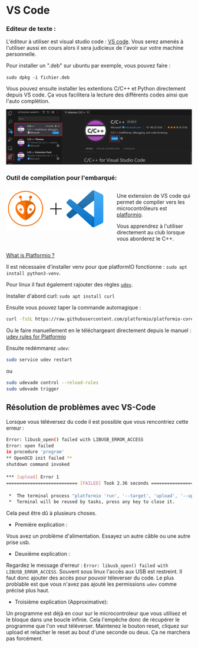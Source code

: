 # VS Code

### Editeur de texte :
L'éditeur à utiliser est visual studio code : [VS code](https://code.visualstudio.com/). Vous serez amenés à l'utiliser aussi en cours alors il sera judicieux de l'avoir sur votre machine personnelle.

Pour installer un ".deb" sur ubuntu par exemple, vous pouvez faire :

`sudo dpkg -i fichier.deb`  

Vous pouvez ensuite installer les extentions C/C++ et Python directement depuis VS code. Ça vous facilitera la lecture des différents codes ainsi que l'auto complétion.

![](../../images/cpp-extension.png)

### Outil de compilation pour l'embarqué:

<div style="display: flex; align-items: flex-start;">
<a href="http://ajaugust.com/platformio-notes.html" >
<img src="../../images/platformio.png" width="800px"> </a>
<div style="padding-left: 30px;">

Une extension de VS code qui permet de compiler vers les microcontrôleurs est
[platformio](https://platformio.org/install/ide?install=vscode).

Vous apprendrez à l'utiliser directement au club lorsque vous aborderez le C++.
</div>
</div>

[What is Platformio ?](http://ajaugust.com/platformio-notes.html) 

Il est nécessaire d'installer venv pour que platformIO fonctionne : `sudo apt install python3-venv`.

Pour linux il faut également rajouter des règles [`udev`](https://en.wikipedia.org/wiki/Udev). 

Installer d'abord curl: `sudo apt install curl`

Ensuite vous pouvez taper la commande automagique : 

```bash
curl -fsSL https://raw.githubusercontent.com/platformio/platformio-core/develop/platformio/assets/system/99-platformio-udev.rules | sudo tee /etc/udev/rules.d/99-platformio-udev.rules
```
Ou le faire manuellement en le téléchargeant directement depuis le manuel : [udev rules for Platformio](https://docs.platformio.org/en/latest/core/installation/udev-rules.html)

Ensuite redémmarez `udev`:

```bash
sudo service udev restart
```
ou 
```bash
sudo udevadm control --reload-rules
sudo udevadm trigger
```


## Résolution de problèmes avec VS-Code

Lorsque vous téléversez du code il est possible que vous rencontriez cette erreur : 

```bash
Error: libusb_open() failed with LIBUSB_ERROR_ACCESS
Error: open failed
in procedure 'program'
** OpenOCD init failed **
shutdown command invoked

*** [upload] Error 1
=========================== [FAILED] Took 2.36 seconds ===========================

 *  The terminal process "platformio 'run', '--target', 'upload', '--upload-port', '/dev/ttyACM0'" terminated with exit code: 1. 
 *  Terminal will be reused by tasks, press any key to close it. 
```

Cela peut être dû à plusieurs choses. 
- Première explication : 

Vous avez un problème d'alimentation. Essayez un autre câble ou une autre prise usb. 

- Deuxième explication :

Regardez le message d'erreur : `Error: libusb_open() failed with LIBUSB_ERROR_ACCESS`. Souvent sous linux l'accès aux USB est restreint. Il faut donc ajouter des accès pour pouvoir téleverser du code. Le plus problable est que vous n'avez pas ajouté les permissions `udev` comme précisé plus haut.

- Troisième explication (Approximative): 

Un programme est déjà en cour sur le microcontroleur que vous utilisez et le bloque dans une boucle infinie. Cela l'empêche donc de récupérer le programme que l'on veut téléverser. Maintenez le bouton reset, cliquez sur upload et relacher le reset au bout d'une seconde ou deux. Ça ne marchera pas forcément.

